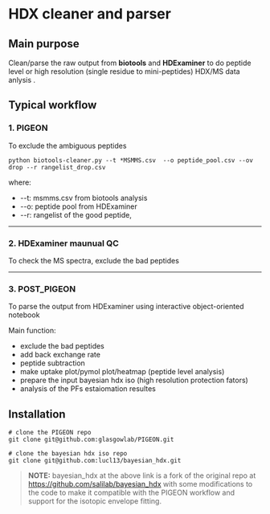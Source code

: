 # HDX cleaner and parser

## Main purpose

Clean/parse the raw output from **biotools** and **HDExaminer** to do peptide level or high resolution (single residue to mini-peptides) HDX/MS data anlysis .


## Typical workflow

### 1. PIGEON

To exclude the ambiguous peptides

```
python biotools-cleaner.py --t *MSMMS.csv  --o peptide_pool.csv --ov drop --r rangelist_drop.csv 
```

where:

* --t: msmms.csv from biotools analysis
* --o: peptide pool from HDExaminer
* --r: rangelist of the good peptide,

---
### 2. HDExaminer maunual QC

To check the MS spectra, exclude the bad peptides

---
### 3. POST_PIGEON 

To parse the output from HDExaminer using interactive object-oriented notebook 

Main function:
* exclude the bad peptides
* add back exchange rate
* peptide subtraction
* make uptake plot/pymol plot/heatmap (peptide level analysis)
* prepare the input bayesian hdx iso (high resolution protection fators)
* analysis of the PFs estaiomation resultes


## Installation

```
# clone the PIGEON repo
git clone git@github.com:glasgowlab/PIGEON.git

# clone the bayesian hdx iso repo
git clone git@github.com:lucl13/bayesian_hdx.git
```

> **NOTE:** bayesian_hdx at the above link is a fork of the original repo at https://github.com/salilab/bayesian_hdx with some modifications to the code to make it compatible with the PIGEON workflow and support for the isotopic envelope fitting.


